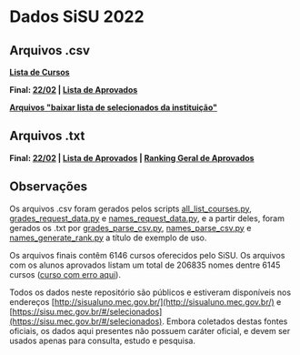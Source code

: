 # Dados SiSU 2022

## Arquivos .csv

**[Lista de Cursos](https://raw.githubusercontent.com/KanegaeGabriel/sisu-2022-data/main/all_courses.csv)**

**Final: [22/02](https://raw.githubusercontent.com/KanegaeGabriel/sisu-2022-data/main/data/grades.csv) | [Lista de Aprovados](https://raw.githubusercontent.com/KanegaeGabriel/sisu-2022-data/main/data/names.csv)**

**[Arquivos "baixar lista de selecionados da instituição"](get_csv)**

## Arquivos .txt

**Final: [22/02](https://raw.githubusercontent.com/KanegaeGabriel/sisu-2022-data/main/data/grades.txt) | [Lista de Aprovados](https://raw.githubusercontent.com/KanegaeGabriel/sisu-2022-data/main/data/names.txt) | [Ranking Geral de Aprovados](https://raw.githubusercontent.com/KanegaeGabriel/sisu-2022-data/main/data/names_ranking.txt)**

## Observações

Os arquivos .csv foram gerados pelos scripts [all_list_courses.py](/all_list_courses.py), [grades_request_data.py](/grades_request_data.py) e [names_request_data.py](/names_request_data.py), e a partir deles, foram gerados os .txt por [grades_parse_csv.py](/grades_parse_csv.py), [names_parse_csv.py](/names_parse_csv.py) e [names_generate_rank.py](names_generate_rank.py) a título de exemplo de uso.

Os arquivos finais contêm 6146 cursos oferecidos pelo SiSU. Os arquivos com os alunos aprovados listam um total de 206835 nomes dentre 6145 cursos ([curso com erro aqui](/223720_error.png)).

Todos os dados neste repositório são públicos e estiveram disponíveis nos endereços [http://sisualuno.mec.gov.br/](http://sisualuno.mec.gov.br/) e [https://sisu.mec.gov.br/#/selecionados](https://sisu.mec.gov.br/#/selecionados). Embora coletados destas fontes oficiais, os dados aqui presentes não possuem caráter oficial, e devem ser usados apenas para consulta, estudo e pesquisa.
